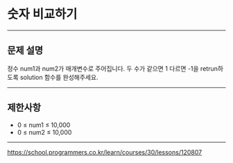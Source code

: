 # 숫자 비교하기

---

## 문제 설명

정수 num1과 num2가 매개변수로 주어집니다. 두 수가 같으면 1 다르면 -1을 retrun하도록 solution 함수를 완성해주세요.

---

## 제한사항

- 0 ≤ num1 ≤ 10,000
- 0 ≤ num2 ≤ 10,000

---

https://school.programmers.co.kr/learn/courses/30/lessons/120807
